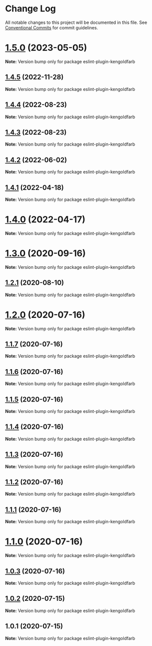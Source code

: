 # Change Log

All notable changes to this project will be documented in this file.
See [Conventional Commits](https://conventionalcommits.org) for commit guidelines.

# [1.5.0](https://github.com/kengoldfarb/lint/compare/v1.4.5...v1.5.0) (2023-05-05)

**Note:** Version bump only for package eslint-plugin-kengoldfarb

## [1.4.5](https://github.com/kengoldfarb/lint/compare/v1.4.4...v1.4.5) (2022-11-28)

**Note:** Version bump only for package eslint-plugin-kengoldfarb

## [1.4.4](https://github.com/kengoldfarb/lint/compare/v1.4.3...v1.4.4) (2022-08-23)

**Note:** Version bump only for package eslint-plugin-kengoldfarb

## [1.4.3](https://github.com/kengoldfarb/lint/compare/v1.4.2...v1.4.3) (2022-08-23)

**Note:** Version bump only for package eslint-plugin-kengoldfarb

## [1.4.2](https://github.com/kengoldfarb/lint/compare/v1.4.1...v1.4.2) (2022-06-02)

**Note:** Version bump only for package eslint-plugin-kengoldfarb

## [1.4.1](https://github.com/kengoldfarb/lint/compare/v1.4.0...v1.4.1) (2022-04-18)

**Note:** Version bump only for package eslint-plugin-kengoldfarb

# [1.4.0](https://github.com/kengoldfarb/lint/compare/v1.3.0...v1.4.0) (2022-04-17)

**Note:** Version bump only for package eslint-plugin-kengoldfarb

# [1.3.0](https://github.com/kengoldfarb/lint/compare/v1.2.1...v1.3.0) (2020-09-16)

**Note:** Version bump only for package eslint-plugin-kengoldfarb

## [1.2.1](https://github.com/kengoldfarb/lint/compare/v1.2.0...v1.2.1) (2020-08-10)

**Note:** Version bump only for package eslint-plugin-kengoldfarb

# [1.2.0](https://github.com/kengoldfarb/lint/compare/v1.1.7...v1.2.0) (2020-07-16)

**Note:** Version bump only for package eslint-plugin-kengoldfarb

## [1.1.7](https://github.com/kengoldfarb/lint/compare/v1.1.6...v1.1.7) (2020-07-16)

**Note:** Version bump only for package eslint-plugin-kengoldfarb

## [1.1.6](https://github.com/kengoldfarb/lint/compare/v1.1.5...v1.1.6) (2020-07-16)

**Note:** Version bump only for package eslint-plugin-kengoldfarb

## [1.1.5](https://github.com/kengoldfarb/lint/compare/v1.1.4...v1.1.5) (2020-07-16)

**Note:** Version bump only for package eslint-plugin-kengoldfarb

## [1.1.4](https://github.com/kengoldfarb/lint/compare/v1.1.3...v1.1.4) (2020-07-16)

**Note:** Version bump only for package eslint-plugin-kengoldfarb

## [1.1.3](https://github.com/kengoldfarb/lint/compare/v1.1.2...v1.1.3) (2020-07-16)

**Note:** Version bump only for package eslint-plugin-kengoldfarb

## [1.1.2](https://github.com/kengoldfarb/lint/compare/v1.1.1...v1.1.2) (2020-07-16)

**Note:** Version bump only for package eslint-plugin-kengoldfarb

## [1.1.1](https://github.com/kengoldfarb/lint/compare/v1.1.0...v1.1.1) (2020-07-16)

**Note:** Version bump only for package eslint-plugin-kengoldfarb

# [1.1.0](https://github.com/kengoldfarb/lint/compare/v1.0.3...v1.1.0) (2020-07-16)

**Note:** Version bump only for package eslint-plugin-kengoldfarb

## [1.0.3](https://github.com/kengoldfarb/lint/compare/v1.0.2...v1.0.3) (2020-07-16)

**Note:** Version bump only for package eslint-plugin-kengoldfarb

## [1.0.2](https://github.com/kengoldfarb/lint/compare/v1.0.1...v1.0.2) (2020-07-15)

**Note:** Version bump only for package eslint-plugin-kengoldfarb

## 1.0.1 (2020-07-15)

**Note:** Version bump only for package eslint-plugin-kengoldfarb
